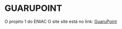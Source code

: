 # GUARUPOINT
 O projeto 1 do ENIAC
 O site site está no link:
 <a href="https://fh-shadow.github.io/GUARUPOINT/HTML/index.html">GuaruPoint</a>